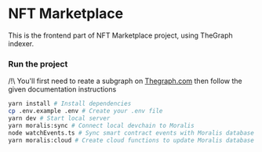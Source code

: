 # NFT Marketplace

This is the frontend part of NFT Marketplace project, using TheGraph indexer.

### Run the project

/!\ You'll first need to reate a subgraph on [Thegraph.com](https://thegraph.com) then follow the given documentation instructions

```bash
yarn install # Install dependencies
cp .env.example .env # Create your .env file
yarn dev # Start local server
yarn moralis:sync # Connect local devchain to Moralis
node watchEvents.ts # Sync smart contract events with Moralis database
yarn moralis:cloud # Create cloud functions to update Moralis database when receiving events
```
